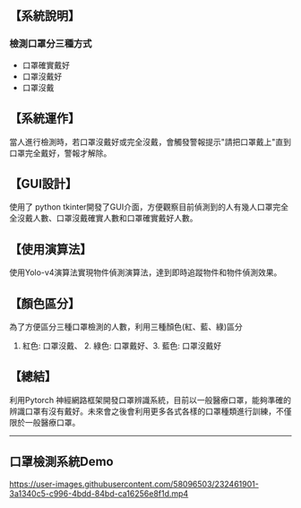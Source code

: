 ## 【系統說明】
### 檢測口罩分三種方式
  * 口罩確實戴好
  * 口罩沒戴好 
  * 口罩沒戴

## 【系統運作】

當人進行檢測時，若口罩沒戴好或完全沒戴，會觸發警報提示"請把口罩戴上"直到口罩完全戴好，警報才解除。

## 【GUI設計】
使用了 python tkinter開發了GUI介面，方便觀察目前偵測到的人有幾人口罩完全全沒戴人數、口罩沒戴確實人數和口罩確實戴好人數。

## 【使用演算法】
使用Yolo-v4演算法實現物件偵測演算法，達到即時追蹤物件和物件偵測效果。

## 【顏色區分】
為了方便區分三種口罩檢測的人數，利用三種顏色(紅、藍、綠)區分
1. 紅色: 口罩沒戴、 2. 綠色: 口罩戴好、3. 藍色:  口罩沒戴好

## 【總結】
利用Pytorch 神經網路框架開發口罩辨識系統，目前以一般醫療口罩，能夠準確的辨識口罩有沒有戴好。未來會之後會利用更多各式各樣的口罩種類進行訓練，不僅限於一般醫療口罩。
___



## 口罩檢測系統Demo

https://user-images.githubusercontent.com/58096503/232461901-3a1340c5-c996-4bdd-84bd-ca16256e8f1d.mp4

